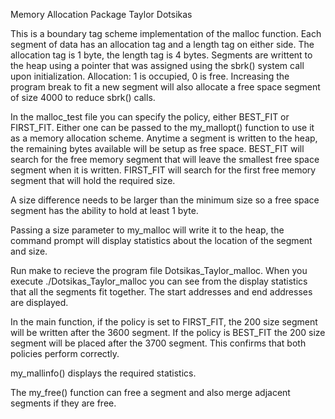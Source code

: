 Memory Allocation Package
Taylor Dotsikas

This is a boundary tag scheme implementation of the malloc function. Each segment of data has an allocation tag and a length tag on either side. The allocation tag is 1 byte, the length tag is 4 bytes. Segments are writtent to the heap using a pointer that was assigned using the sbrk() system call upon initialization. Allocation: 1 is occupied, 0 is free. Increasing the program break to fit a new segment will also allocate a free space segment of size 4000 to reduce sbrk() calls.

In the malloc_test file you can specify the policy, either BEST_FIT or FIRST_FIT. Either one can be passed to the my_mallopt() function to use it as a memory allocation scheme. Anytime a segment is written to the heap, the remaining bytes available will be setup as free space. BEST_FIT will search for the free memory segment that will leave the smallest free space segment when it is written. FIRST_FIT will search for the first free memory segment that will hold the required size. 

A size difference needs to be larger than the minimum size so a free space segment has the ability to hold at least 1 byte. 

Passing a size parameter to my_malloc will write it to the heap, the command prompt will display statistics about the location of the segment and size. 

Run make to recieve the program file Dotsikas_Taylor_malloc. When you execute ./Dotsikas_Taylor_malloc you can see from the display statistics that all the segments fit together. The start addresses and end addresses are displayed. 

In the main function, if the policy is set to FIRST_FIT, the 200 size segment will be written after the 3600 segment. If the policy is BEST_FIT the 200 size segment will be placed after the 3700 segment. This confirms that both policies perform correctly. 

my_mallinfo() displays the required statistics. 

The my_free() function can free a segment and also merge adjacent segments if they are free.